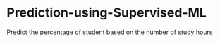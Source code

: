 # Prediction-using-Supervised-ML
Predict the percentage of student based on the number of study hours
